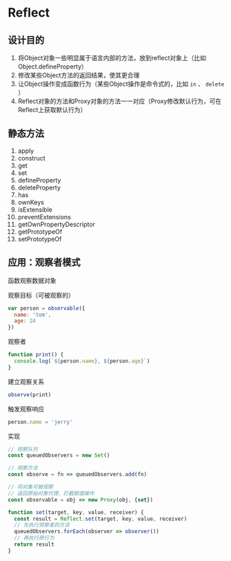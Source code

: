 # Reflect

## 设计目的

1. 将Object对象一些明显属于语言内部的方法，放到reflect对象上（比如Object.defineProperty）
2. 修改某些Object方法的返回结果，使其更合理
3. 让Object操作变成函数行为（某些Object操作是命令式的，比如 `in` 、 `delete` ）
4. Reflect对象的方法和Proxy对象的方法一一对应（Proxy修改默认行为，可在Reflect上获取默认行为）

## 静态方法

1. apply
2. construct
3. get
4. set
5. defineProperty
6. deleteProperty
7. has
8. ownKeys
9. isExtensible
10. preventExtensions
11. getOwnPropertyDescriptor
12. getPrototypeOf
13. setPrototypeOf

## 应用：观察者模式

函数观察数据对象

观察目标（可被观察的）
```js
var person = observable({
  name: 'tom',
  age: 24
})
```

观察者
```js
function print() {
  console.log(`${person.name}, ${person.age}`)
}
```

建立观察关系
```js
observe(print)
```

触发观察响应
```js
person.name = 'jerry'
```

实现
```js
// 观察队列
const queuedObservers = new Set()

// 观察方法
const observe = fn => queuedObservers.add(fn)

// 将对象可被观察
// 返回原始对象代理，拦截赋值操作
const observable = obj => new Proxy(obj, {set})

function set(target, key, value, receiver) {
  const result = Reflect.set(target, key, value, receiver)
  // 先执行观察者的方法
  queuedObservers.forEach(observer => observer())
  // 再执行原行为
  return result
}
```